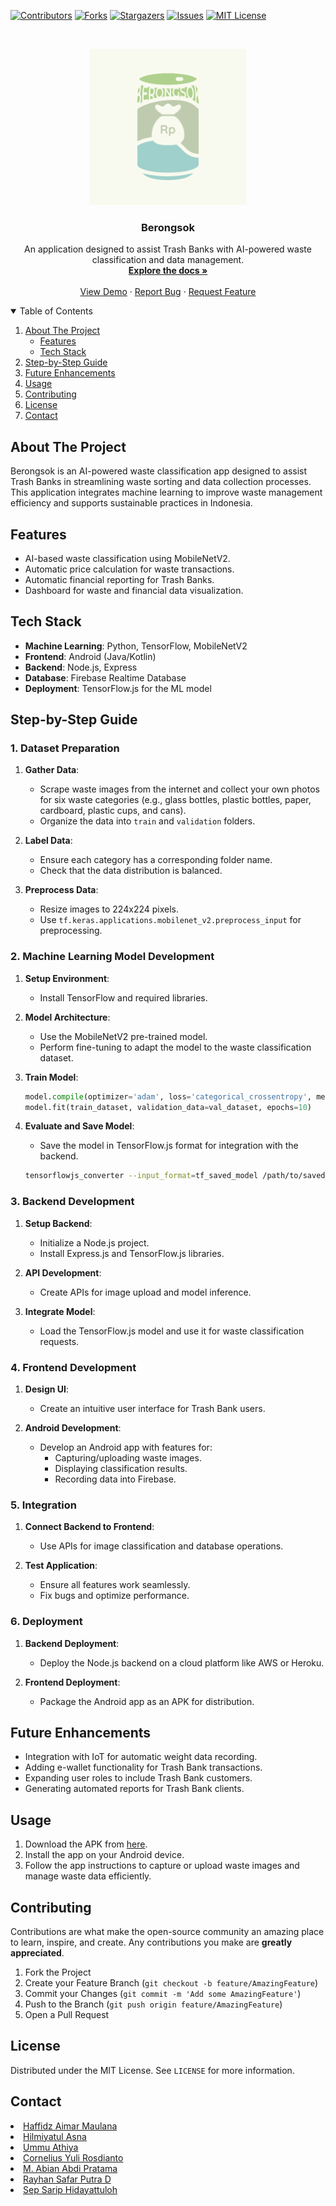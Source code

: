 [![Contributors][contributors-shield]][contributors-url]
[![Forks][forks-shield]][forks-url]
[![Stargazers][stars-shield]][stars-url]
[![Issues][issues-shield]][issues-url]
[![MIT License][license-shield]][license-url]

<!-- PROJECT LOGO -->
<br />
<p align="center">
  <a href="https://github.com/titii-ship-it/Berongsok">
    <img src="https://github.com/titii-ship-it/Berongsok/blob/main/Logo/Logo%20Brongsok%20Light.png" width='250dp' alt="Logo">
  </a>

  <h3 align="center">Berongsok</h3>

  <p align="center">
    An application designed to assist Trash Banks with AI-powered waste classification and data management. 
    <br />
    <a href="https://github.com/titii-ship-it/Berongsok"><strong>Explore the docs »</strong></a>
    <br />
    <br />
    <a href="https://github.com/titii-ship-it/Berongsok">View Demo</a>
    ·
    <a href="https://github.com/titii-ship-it/Berongsok/issues">Report Bug</a>
    ·
    <a href="https://github.com/titii-ship-it/Berongsok/issues">Request Feature</a>
  </p>
</p>


<!-- TABLE OF CONTENTS -->
<details open="open">
  <summary>Table of Contents</summary>
  <ol>
    <li>
      <a href="#about-the-project">About The Project</a>
      <ul>
        <li><a href="#features">Features</a></li>
        <li><a href="#tech-stack">Tech Stack</a></li>
      </ul>
    </li>
    <li><a href="#step-by-step-guide">Step-by-Step Guide</a></li>
    <li><a href="#future-enhancements">Future Enhancements</a></li>
    <li><a href="#usage">Usage</a></li>
    <li><a href="#contributing">Contributing</a></li>
    <li><a href="#license">License</a></li>
    <li><a href="#contact">Contact</a></li>
  </ol>
</details>


<!-- ABOUT THE PROJECT -->
## About The Project

Berongsok is an AI-powered waste classification app designed to assist Trash Banks in streamlining waste sorting and data collection processes. This application integrates machine learning to improve waste management efficiency and supports sustainable practices in Indonesia.


## Features
- AI-based waste classification using MobileNetV2.
- Automatic price calculation for waste transactions.
- Automatic financial reporting for Trash Banks.
- Dashboard for waste and financial data visualization.


## Tech Stack
- **Machine Learning**: Python, TensorFlow, MobileNetV2
- **Frontend**: Android (Java/Kotlin)
- **Backend**: Node.js, Express
- **Database**: Firebase Realtime Database
- **Deployment**: TensorFlow.js for the ML model


## Step-by-Step Guide

### 1. Dataset Preparation
1. **Gather Data**:
   - Scrape waste images from the internet and collect your own photos for six waste categories (e.g., glass bottles, plastic bottles, paper, cardboard, plastic cups, and cans).
   - Organize the data into `train` and `validation` folders.

2. **Label Data**:
   - Ensure each category has a corresponding folder name.
   - Check that the data distribution is balanced.

3. **Preprocess Data**:
   - Resize images to 224x224 pixels.
   - Use `tf.keras.applications.mobilenet_v2.preprocess_input` for preprocessing.


### 2. Machine Learning Model Development
1. **Setup Environment**:
   - Install TensorFlow and required libraries.

2. **Model Architecture**:
   - Use the MobileNetV2 pre-trained model.
   - Perform fine-tuning to adapt the model to the waste classification dataset.

3. **Train Model**:
   ```python
   model.compile(optimizer='adam', loss='categorical_crossentropy', metrics=['accuracy'])
   model.fit(train_dataset, validation_data=val_dataset, epochs=10)
   ```

4. **Evaluate and Save Model**:
   - Save the model in TensorFlow.js format for integration with the backend.
   ```bash
   tensorflowjs_converter --input_format=tf_saved_model /path/to/saved_model /path/to/output
   ```


### 3. Backend Development
1. **Setup Backend**:
   - Initialize a Node.js project.
   - Install Express.js and TensorFlow.js libraries.

2. **API Development**:
   - Create APIs for image upload and model inference.

3. **Integrate Model**:
   - Load the TensorFlow.js model and use it for waste classification requests.


### 4. Frontend Development
1. **Design UI**:
   - Create an intuitive user interface for Trash Bank users.

2. **Android Development**:
   - Develop an Android app with features for:
     - Capturing/uploading waste images.
     - Displaying classification results.
     - Recording data into Firebase.


### 5. Integration
1. **Connect Backend to Frontend**:
   - Use APIs for image classification and database operations.

2. **Test Application**:
   - Ensure all features work seamlessly.
   - Fix bugs and optimize performance.


### 6. Deployment
1. **Backend Deployment**:
   - Deploy the Node.js backend on a cloud platform like AWS or Heroku.

2. **Frontend Deployment**:
   - Package the Android app as an APK for distribution.


## Future Enhancements
- Integration with IoT for automatic weight data recording.
- Adding e-wallet functionality for Trash Bank transactions.
- Expanding user roles to include Trash Bank customers.
- Generating automated reports for Trash Bank clients.


## Usage
1. Download the APK from [here](https://drive.google.com/file/d/14xWhQk_C0Zi_e7KRtWUQkMjRsBNxaVw9/view?usp=drive_link).
2. Install the app on your Android device.
3. Follow the app instructions to capture or upload waste images and manage waste data efficiently.


## Contributing

Contributions are what make the open-source community an amazing place to learn, inspire, and create. Any contributions you make are **greatly appreciated**.

1. Fork the Project
2. Create your Feature Branch (`git checkout -b feature/AmazingFeature`)
3. Commit your Changes (`git commit -m 'Add some AmazingFeature'`)
4. Push to the Branch (`git push origin feature/AmazingFeature`)
5. Open a Pull Request


## License

Distributed under the MIT License. See `LICENSE` for more information.


## Contact

<li><a href='https://www.linkedin.com/in/aimar-maulana/'>Haffidz Aimar Maulana</a></li>
<li><a href='https://www.linkedin.com/in/hilmiyatulasna/'>Hilmiyatul Asna</a></li>
<li><a href='https://www.linkedin.com/in/ummu-athiya-833b541b7/'>Ummu Athiya</a></li>
<li><a href='https://www.linkedin.com/in/cornelius-yuli/'>Cornelius Yuli Rosdianto</a></li>
<li><a href='https://www.linkedin.com/in/abian-pratama/'>M. Abian Abdi Pratama</a></li>
<li><a href='https://www.linkedin.com/in/rayhan-safar-putra-dwiliano-62497324b/'>Rayhan Safar Putra D</a></li>
<li><a href='https://www.linkedin.com/in/sep-sarip-hidayattuloh/'>Sep Sarip Hidayattuloh</a></li>


<!-- MARKDOWN LINKS & IMAGES -->
<!-- https://www.markdownguide.org/basic-syntax/#reference-style-links -->
[contributors-shield]: https://img.shields.io/github/contributors/titii-ship-it/Berongsok.svg?style=for-the-badge
[contributors-url]: https://github.com/titii-ship-it/Berongsok/graphs/contributors
[forks-shield]: https://img.shields.io/github/forks/titii-ship-it/Berongsok.svg?style=for-the-badge
[forks-url]: https://github.com/titii-ship-it/Berongsok/network/members
[stars-shield]: https://img.shields.io/github/stars/titii-ship-it/Berongsok.svg?style=for-the-badge
[stars-url]: https://github.com/titii-ship-it/Berongsok/stargazers
[issues-shield]: https://img.shields.io/github/issues/titii-ship-it/Berongsok.svg?style=for-the-badge
[issues-url]: https://github.com/titii-ship-it/Berongsok/issues
[license-shield]: https://img.shields.io/github/license/titii-ship-it/Berongsok.svg?style=for-the-badge
[license-url]: https://github.com/titii-ship-it/Berongsok/blob/master/LICENSE
